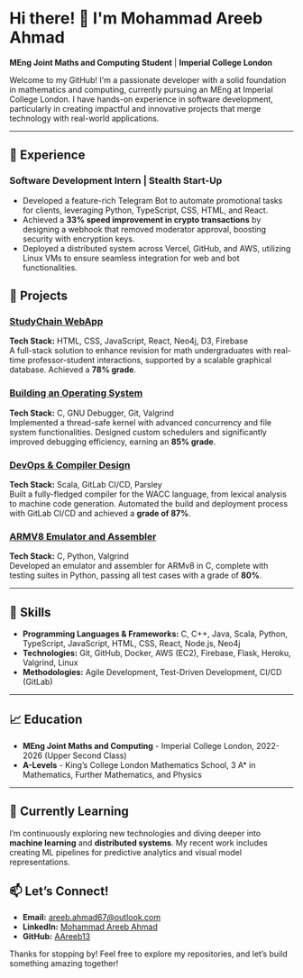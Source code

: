 # Hi there! 👋 I'm Mohammad Areeb Ahmad

**MEng Joint Maths and Computing Student** | **Imperial College London**

Welcome to my GitHub! I'm a passionate developer with a solid foundation in mathematics and computing, currently pursuing an MEng at Imperial College London. I have hands-on experience in software development, particularly in creating impactful and innovative projects that merge technology with real-world applications.

---

## 💼 Experience

### Software Development Intern | Stealth Start-Up
- Developed a feature-rich Telegram Bot to automate promotional tasks for clients, leveraging Python, TypeScript, CSS, HTML, and React.
- Achieved a **33% speed improvement in crypto transactions** by designing a webhook that removed moderator approval, boosting security with encryption keys.
- Deployed a distributed system across Vercel, GitHub, and AWS, utilizing Linux VMs to ensure seamless integration for web and bot functionalities.

## 🚀 Projects

### [StudyChain WebApp](https://github.com/AAreeb13/Design-For-Real-People)
**Tech Stack:** HTML, CSS, JavaScript, React, Neo4j, D3, Firebase  
A full-stack solution to enhance revision for math undergraduates with real-time professor-student interactions, supported by a scalable graphical database. Achieved a **78% grade**.

### [Building an Operating System](https://github.com/AAreeb13/Operating-System)
**Tech Stack:** C, GNU Debugger, Git, Valgrind  
Implemented a thread-safe kernel with advanced concurrency and file system functionalities. Designed custom schedulers and significantly improved debugging efficiency, earning an **85% grade**.

### [DevOps & Compiler Design](https://github.com/AAreeb13/WACC-Compiler)
**Tech Stack:** Scala, GitLab CI/CD, Parsley  
Built a fully-fledged compiler for the WACC language, from lexical analysis to machine code generation. Automated the build and deployment process with GitLab CI/CD and achieved a **grade of 87%**.

### [ARMV8 Emulator and Assembler](https://github.com/AAreeb13/ARMv8-Emulator-and-Assembler-in-C)
**Tech Stack:** C, Python, Valgrind  
Developed an emulator and assembler for ARMv8 in C, complete with testing suites in Python, passing all test cases with a grade of **80%**.

---

## 🧠 Skills

- **Programming Languages & Frameworks:** C, C++, Java, Scala, Python, TypeScript, JavaScript, HTML, CSS, React, Node.js, Neo4j
- **Technologies:** Git, GitHub, Docker, AWS (EC2), Firebase, Flask, Heroku, Valgrind, Linux
- **Methodologies:** Agile Development, Test-Driven Development, CI/CD (GitLab)

---

## 📈 Education
- **MEng Joint Maths and Computing** - Imperial College London, 2022-2026 (Upper Second Class)
- **A-Levels** - King’s College London Mathematics School, 3 A* in Mathematics, Further Mathematics, and Physics

---

## 🌱 Currently Learning
I’m continuously exploring new technologies and diving deeper into **machine learning** and **distributed systems**. My recent work includes creating ML pipelines for predictive analytics and visual model representations.

## 📫 Let’s Connect!
- **Email:** areeb.ahmad67@outlook.com
- **LinkedIn:** [Mohammad Areeb Ahmad](https://www.linkedin.com/in/mohammad-areeb-ahmad-imperial)
- **GitHub:** [AAreeb13](https://github.com/AAreeb13)

Thanks for stopping by! Feel free to explore my repositories, and let’s build something amazing together!
